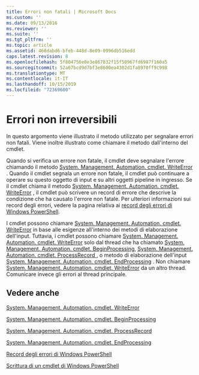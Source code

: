 ```yaml
---
title: Errori non fatali | Microsoft Docs
ms.custom: ''
ms.date: 09/13/2016
ms.reviewer: ''
ms.suite: ''
ms.tgt_pltfrm: ''
ms.topic: article
ms.assetid: 468dabd6-bfeb-448d-8e09-0996db516edd
caps.latest.revision: 8
ms.openlocfilehash: 5f804756e0e3e867832f15f50967fd6987f160a5
ms.sourcegitcommit: 52a67bcd9d7bf3e8600ea4302d1fa8970ff9c998
ms.translationtype: MT
ms.contentlocale: it-IT
ms.lasthandoff: 10/15/2019
ms.locfileid: "72369600"
---
```

# <a name="non-terminating-errors"></a>Errori non irreversibili

In questo argomento viene illustrato il metodo utilizzato per segnalare errori non fatali. Viene inoltre illustrato come chiamare il metodo dall'interno del cmdlet.

Quando si verifica un errore non fatale, il cmdlet deve segnalare l'errore chiamando il metodo [System. Management. Automation. cmdlet. WriteError](/dotnet/api/System.Management.Automation.Cmdlet.WriteError) . Quando il cmdlet segnala un errore non fatale, il cmdlet può continuare a operare su questo oggetto di input e su altri oggetti pipeline in ingresso. Se il cmdlet chiama il metodo [System. Management. Automation. cmdlet. WriteError](/dotnet/api/System.Management.Automation.Cmdlet.WriteError) , il cmdlet può scrivere un record di errore che descrive la condizione che ha causato l'errore non fatale. Per ulteriori informazioni sui record degli errori, vedere la pagina relativa ai [record degli errori di Windows PowerShell](./windows-powershell-error-records.md).

I cmdlet possono chiamare [System. Management. Automation. cmdlet. WriteError](/dotnet/api/System.Management.Automation.Cmdlet.WriteError) in base alle esigenze all'interno dei metodi di elaborazione dell'input. Tuttavia, i cmdlet possono chiamare [System. Management. Automation. cmdlet. WriteError](/dotnet/api/System.Management.Automation.Cmdlet.WriteError) solo dal thread che ha chiamato [System. Management. Automation. cmdlet. BeginProcessing](/dotnet/api/System.Management.Automation.Cmdlet.BeginProcessing), [System. Management. Automation. cmdlet. ProcessRecord ](/dotnet/api/System.Management.Automation.Cmdlet.ProcessRecord), o metodo di elaborazione dell'input [System. Management. Automation. cmdlet. EndProcessing](/dotnet/api/System.Management.Automation.Cmdlet.EndProcessing) . Non chiamare [System. Management. Automation. cmdlet. WriteError](/dotnet/api/System.Management.Automation.Cmdlet.WriteError) da un altro thread. Comunicare invece gli errori al thread principale.

## <a name="see-also"></a>Vedere anche

[System. Management. Automation. cmdlet. WriteError](/dotnet/api/System.Management.Automation.Cmdlet.WriteError)

[System. Management. Automation. cmdlet. BeginProcessing](/dotnet/api/System.Management.Automation.Cmdlet.BeginProcessing)

[System. Management. Automation. cmdlet. ProcessRecord](/dotnet/api/System.Management.Automation.Cmdlet.ProcessRecord)

[System. Management. Automation. cmdlet. EndProcessing](/dotnet/api/System.Management.Automation.Cmdlet.EndProcessing)

[Record degli errori di Windows PowerShell](./windows-powershell-error-records.md)

[Scrittura di un cmdlet di Windows PowerShell](./writing-a-windows-powershell-cmdlet.md)
